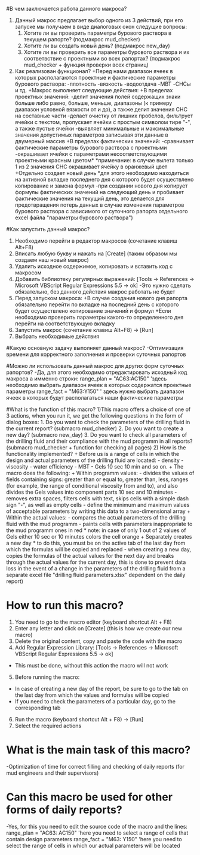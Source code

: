 #В чем заключается работа данного макроса?
1) Данный макрос предлагает выбор одного из 3 действий, при его запуске мы получаем в виде диалоговых окон следущие вопросы:
	1. Хотите ли вы проверить параметры бурового раствора в текущем рапорте? (подмакрос mud_checker)
	2. Хотите ли вы создать новый день? (подмакрос new_day)
	3. Хотите ли вы проверить все параметры бурового раствора и их соответвствие с проектными во всех рапортах? (подмакрос mud_checker + функция проверки всех страниц)
2) Как реализован функционал?
	+Перед нами диапазон ячеек в которых располагаются проектные и фактические параметры бурового раствора:
		-плотность
		-вязкость
		-водоотдача
		-MBT
		-СНСы и тд.
	+Макрос выполняет следующие действия:
		+В пределах проектных значений:
			-делит значения полей содержащих знаки больше либо равно, больше, меньше, диапазоны (к примеру диапазон условной вязкости от и до), а также делит значения СНС на составные части
			-делает очистку от лишних пробелов, фильтрует ячейки с текстом, пропускает ячейки с простым символом тире "-", а также пустые ячейки
			-выявляет минимальные и максимальные значения допустимых параметров записывая эти данные в двумерный массив
		+В пределах фактических значений:
			-сравнивает фактические параметры бурового раствора с проектными
			-окрашивает ячейки с параметрами несоответствующими проектными красным цветом*
			*примечание: в случае вылета только 1 из 2 значения СНС окрашивает ячейку в оранжевый цвет
		+Отдельно создает новый день 
		*для этого необходимо находиться на активной вкладке последнего дня с которого будет осуществлено копирование и замена формул
		-при создании нового дня копирует формулы фактических значений на следующий день и пробивает фактические значения на текущий день, это делается 
		для предотвращения потерь данных в случае изменения параметров бурового раствора с зависимого от суточного рапорта отдельного excel файла "параметры бурового раствора")
	
#Как запустить данный макрос?
1) Необходимо перейти в редактор макросов (сочетание клавиш Alt+F8)
2) Вписать любую букву и нажать на [Create] (таким образом мы создаем наш новый макрос)
3) Удалить исходное содержимое, копировать и вставить код с макросом
4) Добавить библиотеку регулярных выражений: [Tools -> References -> Microsoft VBScript Regular Expressions 5.5 -> ok]
	-Это нужно сделать обязательно, без данного действия макрос работать не будет
5) Перед запуском макроса:
	+В случае создания нового дня рапорта обязательно перейти по вкладке на последний день с которого будет осуществлено копирование значений и формул
	+Если необходимо проверить параметры какого-то определенного дня перейти на соответствующую вкладку
6) Запустить макрос (сочетание клавиш Alt+F8) -> [Run]
7) Выбрать необходимые действия

#Какую основную задачу выполняет данный макрос?
-Оптимизация времени для корректного заполнения и проверки суточных рапортов

#Можно ли использовать данный макрос для других форм суточных рапортов?
-Да, для этого необходимо отредактировать исходный код макроса а имменно строки:
    range_plan = "AC63:AC150" 'здесь необходимо выбрать диапазон ячеек в которых содержатся проектные параметры
    range_fact = "M63:Y150" ' здесь нужно выбрать диапазон ячеек в которых будут располагаться наши фактические параметры
	
#What is the function of this macro?
1)This macro offers a choice of one of 3 actions, when you run it, we get the following questions in the form of dialog boxes:
	1. Do you want to check the parameters of the drilling fluid in the current report? (submacro mud_checker)
	2. Do you want to create a new day? (submacro new_day)
	3. Do you want to check all parameters of the drilling fluid and their compliance with the mud programm in all reports? (submacro mud_checker + function for checking all pages)
2) How is the functionality implemented?
	+ Before us is a range of cells in which the design and actual parameters of the drilling fluid are located:
		- density
		- viscosity
		- water efficiency
		- MBT
		- Gels 10 sec 10 min and so on.
	+ The macro does the following:
	+ Within programm values:
		- divides the values ​​of fields containing signs: greater than or equal to, greater than, less, ranges (for example, the range of conditional viscosity from and to), and also divides the Gels values ​​into component parts 10 sec and 10 minutes
		- removes extra spaces, filters cells with text, skips cells with a simple dash sign "-", as well as empty cells
		- define the minimum and maximum values ​​of acceptable parameters by writing this data to a two-dimensional array
	+ Within the actual values:
		- compares the actual parameters of the drilling fluid with the mud programm
		- paints cells with parameters inappropriate to the mud programm ones in red
	* note: in case of only 1 out of 2 values of Gels either 10 sec or 10 minutes colors the cell orange
	+ Separately creates a new day
	* to do this, you must be on the active tab of the last day from which the formulas will be copied and replaced
	- when creating a new day, copies the formulas of the actual values ​​for the next day and breaks through the actual values ​​for the current day, this is done
	to prevent data loss in the event of a change in the parameters of the drilling fluid from a separate excel file "drilling fluid parameters.xlsx" dependent on the daily report)

# How to run this macro?
1) You need to go to the macro editor (keyboard shortcut Alt + F8)
2) Enter any letter and click on [Create] (this is how we create our new macro)
3) Delete the original content, copy and paste the code with the macro
4) Add Regular Expression Library: [Tools -> References -> Microsoft VBScript Regular Expressions 5.5 -> ok]
- This must be done, without this action the macro will not work
5) Before running the macro:
+ In case of creating a new day of the report, be sure to go to the tab on the last day from which the values ​​and formulas will be copied
+ If you need to check the parameters of a particular day, go to the corresponding tab
6) Run the macro (keyboard shortcut Alt + F8) -> [Run]
7) Select the required actions

# What is the main task of this macro?
-Optimization of time for correct filling and checking of daily reports (for mud engineers and their supervisors)

# Can this macro be used for other forms of daily reports?
-Yes, for this you need to edit the source code of the macro and the lines:
    range_plan = "AC63: AC150" 'here you need to select a range of cells that contain design parameters
    range_fact = "M63: Y150" 'here you need to select the range of cells in which our actual parameters will be located
